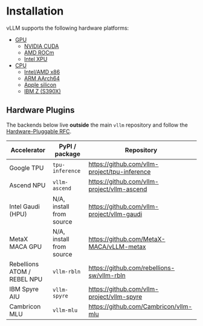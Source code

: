 # Installation

vLLM supports the following hardware platforms:

- [GPU](gpu.md)
    - [NVIDIA CUDA](gpu.md#nvidia-cuda)
    - [AMD ROCm](gpu.md#amd-rocm)
    - [Intel XPU](gpu.md#intel-xpu)
- [CPU](cpu.md)
    - [Intel/AMD x86](cpu.md#intelamd-x86)
    - [ARM AArch64](cpu.md#arm-aarch64)
    - [Apple silicon](cpu.md#apple-silicon)
    - [IBM Z (S390X)](cpu.md#ibm-z-s390x)

## Hardware Plugins

The backends below live **outside** the main `vllm` repository and follow the
[Hardware-Pluggable RFC](../../design/plugin_system.md).

| Accelerator | PyPI / package | Repository |
|-------------|----------------|------------|
| Google TPU | `tpu-inference` | <https://github.com/vllm-project/tpu-inference> |
| Ascend NPU | `vllm-ascend` | <https://github.com/vllm-project/vllm-ascend> |
| Intel Gaudi (HPU) | N/A, install from source | <https://github.com/vllm-project/vllm-gaudi> |
| MetaX MACA GPU | N/A, install from source | <https://github.com/MetaX-MACA/vLLM-metax> |
| Rebellions ATOM / REBEL NPU | `vllm-rbln` | <https://github.com/rebellions-sw/vllm-rbln> |
| IBM Spyre AIU | `vllm-spyre` | <https://github.com/vllm-project/vllm-spyre> |
| Cambricon MLU | `vllm-mlu` | <https://github.com/Cambricon/vllm-mlu> |
